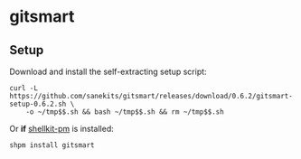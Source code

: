 # gitsmart

## Setup

Download and install the self-extracting setup script:
```
curl -L https://github.com/sanekits/gitsmart/releases/download/0.6.2/gitsmart-setup-0.6.2.sh \
    -o ~/tmp$$.sh && bash ~/tmp$$.sh && rm ~/tmp$$.sh
```


Or **if** [shellkit-pm](https://github.com/sanekits/shellkit-pm) is installed:

    shpm install gitsmart

##
